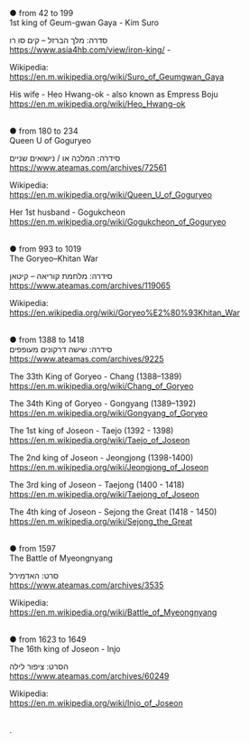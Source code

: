● from 42 to 199 </br> 
1st king of Geum-gwan Gaya - Kim Suro </br> 

סדרה: מלך הברזל – קים סו רו </br> 
https://www.asia4hb.com/view/iron-king/ - </br> 

Wikipedia: </br> 
https://en.m.wikipedia.org/wiki/Suro_of_Geumgwan_Gaya </br> 

His wife - Heo Hwang-ok - 
also known as Empress Boju </br> 
https://en.m.wikipedia.org/wiki/Heo_Hwang-ok </br> 
</br> 

● from 180 to 234 </br> 
Queen U of Goguryeo </br> 

סידרה: המלכה או / נישואים שניים </br> 
https://www.ateamas.com/archives/72561 </br> 

Wikipedia: </br> 
https://en.m.wikipedia.org/wiki/Queen_U_of_Goguryeo </br> 

Her 1st husband - Gogukcheon </br> 
https://en.m.wikipedia.org/wiki/Gogukcheon_of_Goguryeo </br> 
</br> 

● from 993 to 1019 </br> 
The Goryeo–Khitan War </br> 

סידרה: מלחמת קוריאה – קיטאן </br> 
https://www.ateamas.com/archives/119065 </br> 

Wikipedia: </br> 
https://en.wikipedia.org/wiki/Goryeo%E2%80%93Khitan_War</br>
</br> 

● from 1388 to 1418 </br> 
סידרה: שישה דרקונים מעופפים </br> 
https://www.ateamas.com/archives/9225 </br> 

The 33th King of Goryeo - Chang (1388–1389) </br> 
https://en.m.wikipedia.org/wiki/Chang_of_Goryeo </br> 

The 34th King of Goryeo - Gongyang (1389–1392) </br> 
https://en.m.wikipedia.org/wiki/Gongyang_of_Goryeo </br> 

The 1st king of Joseon - Taejo (1392 - 1398) </br> 
https://en.m.wikipedia.org/wiki/Taejo_of_Joseon </br> 

The 2nd king of Joseon - Jeongjong (1398-1400) </br> 
https://en.m.wikipedia.org/wiki/Jeongjong_of_Joseon </br> 

The 3rd king of Joseon - Taejong (1400 - 1418) </br> 
https://en.m.wikipedia.org/wiki/Taejong_of_Joseon </br> 

The 4th king of Joseon - Sejong the Great (1418 - 1450) </br> 
https://en.m.wikipedia.org/wiki/Sejong_the_Great </br> 
</br> 

● from 1597 </br> 
The Battle of Myeongnyang </br> 

סרט: האדמירל </br> 
https://www.ateamas.com/archives/3535 </br> 

Wikipedia: </br> 
https://en.m.wikipedia.org/wiki/Battle_of_Myeongnyang </br> 
</br> 

● from 1623 to 1649 </br> 
The 16th king of Joseon - Injo </br> 

הסרט: ציפור לילה </br> 
https://www.ateamas.com/archives/60249 </br> 

Wikipedia: </br> 
https://en.m.wikipedia.org/wiki/Injo_of_Joseon </br> 
</br> 

.
